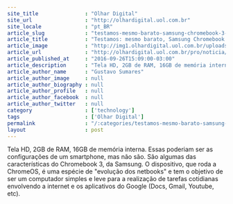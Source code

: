 ```yaml
---
site_title               : "Olhar Digital"
site_url                 : "http://olhardigital.uol.com.br"
site_locale              : "pt_BR"
article_slug             : "testamos-mesmo-barato-samsung-chromebook-3-e-dificil-de-recomendar"
article_title            : "Testamos: mesmo barato, Samsung Chromebook 3 é difícil de recomendar"
article_image            : "http://img1.olhardigital.uol.com.br/uploads/acervo_imagens/2016/09/20160926171746_660_420.jpg"
article_url              : "http://olhardigital.uol.com.br/pro/noticia/testamos-mesmo-barato-samsung-chromebook-3-e-dificil-de-recomendar/62502"
article_published_at     : "2016-09-26T15:09:00-03:00"
article_description      : "Tela HD, 2GB de RAM, 16GB de memória interna. Essas poderiam ser as configurações de um smartphone, mas não são. São algumas das características do Chromebook 3, da Samsung. O dispositivo, que roda a ChromeOS, é uma espécie de 'evolução dos netbooks' e tem o objetivo de ser um computador simples e leve para a realização de tarefas cotidianas envolvendo a internet e os aplicativos do Google (Docs, Gmail, Youtube, etc)."
article_author_name      : "Gustavo Sumares"
article_author_image     : null
article_author_biography : null
article_author_profile   : null
article_author_facebook  : null
article_author_twitter   : null
category                 : ['technology']
tags                     : ['Olhar Digital']
permalink                : "/:categories/testamos-mesmo-barato-samsung-chromebook-3-e-dificil-de-recomendar/"
layout                   : post
---
```


Tela HD, 2GB de RAM, 16GB de memória interna. Essas poderiam ser as configurações de um smartphone, mas não são. São algumas das características do Chromebook 3, da Samsung. O dispositivo, que roda a ChromeOS, é uma espécie de "evolução dos netbooks" e tem o objetivo de ser um computador simples e leve para a realização de tarefas cotidianas envolvendo a internet e os aplicativos do Google (Docs, Gmail, Youtube, etc).
